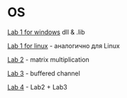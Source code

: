 # OS
[Lab 1 for windows](https://github.com/MyDum-bsu/OS/tree/main/windows/lab1) dll & .lib

[Lab 1 for linux](https://github.com/MyDum-bsu/OS/tree/main/linux/lab1) - аналогично для Linux

[Lab 2](https://github.com/MyDum-bsu/OS/tree/main/linux/lab2) - matrix multiplication

[Lab 3](https://github.com/MyDum-bsu/OS/tree/main/linux/lab3) - buffered channel

[Lab 4](https://github.com/MyDum-bsu/OS/tree/main/linux/lab4) - Lab2 + Lab3
